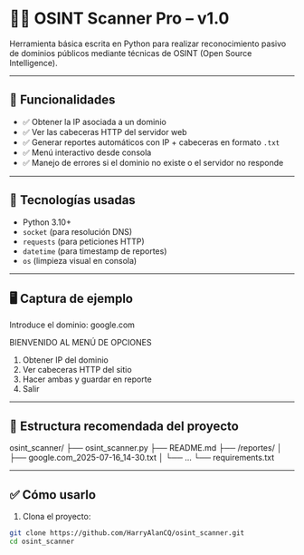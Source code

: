 # 🕵️‍♂️ OSINT Scanner Pro – v1.0

Herramienta básica escrita en Python para realizar reconocimiento pasivo de dominios públicos mediante técnicas de OSINT (Open Source Intelligence).

---

## 🚀 Funcionalidades

- ✅ Obtener la IP asociada a un dominio
- ✅ Ver las cabeceras HTTP del servidor web
- ✅ Generar reportes automáticos con IP + cabeceras en formato `.txt`
- ✅ Menú interactivo desde consola
- ✅ Manejo de errores si el dominio no existe o el servidor no responde

---

## 🧪 Tecnologías usadas

- Python 3.10+
- `socket` (para resolución DNS)
- `requests` (para peticiones HTTP)
- `datetime` (para timestamp de reportes)
- `os` (limpieza visual en consola)

---

## 🖥️ Captura de ejemplo

Introduce el dominio: google.com

BIENVENIDO AL MENÚ DE OPCIONES

1. Obtener IP del dominio
2. Ver cabeceras HTTP del sitio
3. Hacer ambas y guardar en reporte
4. Salir

---

## 📁 Estructura recomendada del proyecto

osint_scanner/
├── osint_scanner.py
├── README.md
├── /reportes/
│ ├── google.com_2025-07-16_14-30.txt
│ └── ...
└── requirements.txt

---

## ✅ Cómo usarlo

1. Clona el proyecto:
```bash
git clone https://github.com/HarryAlanCQ/osint_scanner.git
cd osint_scanner
